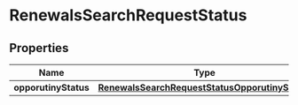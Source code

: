 

# RenewalsSearchRequestStatus


## Properties

| Name | Type | Description | Notes |
|------------ | ------------- | ------------- | -------------|
|**opporutinyStatus** | [**RenewalsSearchRequestStatusOpporutinyStatus**](RenewalsSearchRequestStatusOpporutinyStatus.md) |  |  [optional] |



